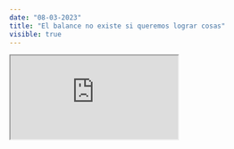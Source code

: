 ```yaml
---
date: "08-03-2023"
title: "El balance no existe si queremos lograr cosas"
visible: true
---
```

<iframe src="https://www.youtube.com/embed/fcPbJYqsJmA" allowfullscreen></iframe>
